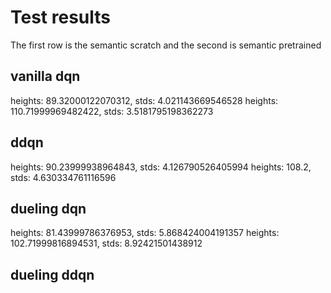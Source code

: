# Test results
The first row is the semantic scratch and the second is semantic pretrained

## vanilla dqn
heights: 89.32000122070312, stds: 4.021143669546528
heights: 110.71999969482422, stds: 3.5181795198362273

## ddqn
heights: 90.23999938964843, stds: 4.126790526405994
heights: 108.2, stds: 4.630334761116596

## dueling dqn
heights: 81.43999786376953, stds: 5.868424004191357
heights: 102.71999816894531, stds: 8.92421501438912

## dueling ddqn

